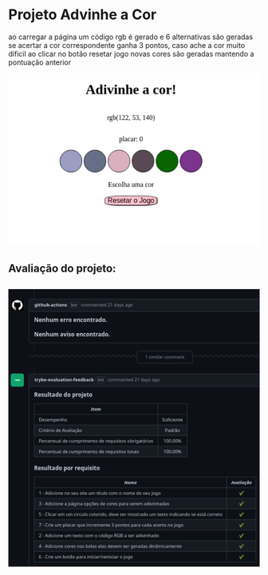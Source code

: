 <h1>Projeto Advinhe a Cor</h1>
<p>ao carregar a página um código rgb é gerado e 6 alternativas são geradas se acertar a cor correspondente ganha 3 pontos, caso ache a cor muito dificil ao clicar no botão resetar jogo novas cores são geradas mantendo a pontuação anterior</p>
<img src="/images/color-guess.png" alt="adivinhe a cor">
<h2> Avaliação do projeto: <h2>

<img src="/images/nota-projeto.png" alt="avaliação do projeto" />
